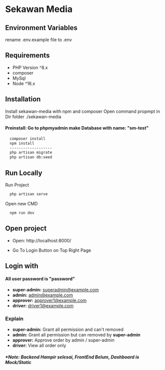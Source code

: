 
# Sekawan Media




## Environment Variables

rename .env.example file to .env



## Requirements

- PHP Version ^8.x
- composer
- MySql
- Node ^16.x
    
## Installation

Install sekawan-media with npm and composer
Open command propmpt in Dir folder ./sekawan-media

#### Preinstall: Go to phpmyadmin make Database with name: "sm-test"

```bash
  composer install
  npm install
  -------------------
  php artisan migrate
  php artisan db:seed
```

## Run Locally

Run Project

```bash
  php artisan serve
```

Open new CMD

```bash
  npm run dev
```
## Open project

- Open: http://localhost:8000/

- Go To Login Button on Top Right Page

## Login with
#### All user password is "password"

- **super-admin:** superadmin@example.com
- **admin:** admin@example.com
- **approver:** approver1@example.com
- **driver:** driver1@example.com

### Explain

- **super-admin:** Grant all permission and can't removed
- **admin:** Grant all permission but can removed by **super-admin**
- **approver:** Approve order by admin / super-admin
- **driver:** View all order only


##### ***Note:** Backend Hampir selesai, FrontEnd Belum, Dashboard is Mock/Static

